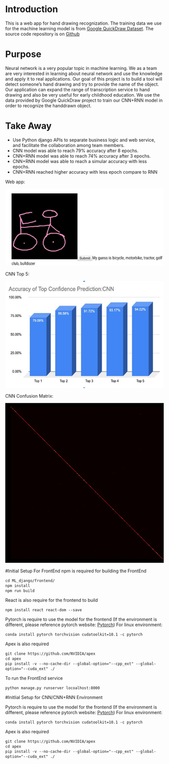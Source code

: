 # Introduction
This is a web app for hand drawing recognization. The training data we use for the machine learning model is from [Google QuickDraw Dataset](https://github.com/googlecreativelab/quickdraw-dataset). The source code repository is on [Github](https://github.com/imyanyijie/539Project)

# Purpose
Neural network is a very popular topic in machine learning. We as a team are very interested in learning about neural network and use the knowledge and apply it to real applications. Our goal of this project is to build a tool will detect someone’s hand drawing and try to provide the name of the object. Our application can expand the range of transcription service to hand drawing and also be very useful for early childhood education.
We use the data provided by Google QuickDraw project to train our CNN+RNN model in order to recognize the handdrawn object.

# Take Away
+ Use Python django APIs to separate business logic and web service, and facilitate the collaboration among team members.
+ CNN model was able to reach 79% accuracy after 8 epochs.
+ CNN+RNN model was able to reach 74% accuracy after 3 epochs.
+ CNN+RNN model was able to reach a simular accuracy with less epochs.
+ CNN+RNN reached higher accuracy with less epoch compare to RNN

Web app:

![Web App](result/ec716838351b12f2a9f626f5c795dae.jpg)

CNN Top 5:

![CNN Top](result/CNNTOP.JPG)

CNN Confusion Matrix:

![CNN Confusion Matrix](result/CNNCM.jpg)


#Initial Setup For FrontEnd
npm is required for building the FrontEnd
```
cd ML_django/frontend/
npm install
npm run build
```
React is also require for the frontend to build
```
npm install react react-dom --save
```
Pytorch is require to use the model for the frontend (If the environment is different, please reference pytorch website: [Pytorch](https://pytorch.org/get-started/locally/))
For linux environment: 
```
conda install pytorch torchvision cudatoolkit=10.1 -c pytorch
```
Apex is also required
```
git clone https://github.com/NVIDIA/apex
cd apex
pip install -v --no-cache-dir --global-option="--cpp_ext" --global-option="--cuda_ext" ./
```
To run the FrontEnd service
```
python manage.py runserver locoalhost:8000
```
#Initlial Setup for CNN/CNN+RNN Environment 

Pytorch is require to use the model for the frontend (If the environment is different, please reference pytorch website: [Pytorch](https://pytorch.org/get-started/locally/))
For linux environment: 
```
conda install pytorch torchvision cudatoolkit=10.1 -c pytorch
```
Apex is also required
```
git clone https://github.com/NVIDIA/apex
cd apex
pip install -v --no-cache-dir --global-option="--cpp_ext" --global-option="--cuda_ext" ./
```


